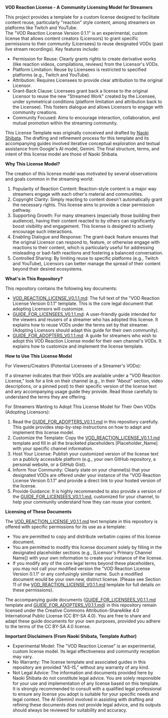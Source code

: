 **VOD Reaction License \- A Community Licensing Model for Streamers**

This project provides a template for a custom license designed to facilitate content reuse, particularly "reaction" style content, among streamers on platforms like Twitch and YouTube.  
The "VOD Reaction License Version 0.1.1" is an experimental, custom license that allows content creators (Licensors) to grant specific permissions to their community (Licensees) to reuse designated VODs (past live stream recordings). Key features include:

* Permission for Reuse: Clearly grants rights to create derivative works (like reaction videos, compilations, reviews) from the Licensor's VODs.  
* Platform Limitation: Reuse by Licensees is restricted to specified platforms (e.g., Twitch and YouTube).  
* Attribution: Requires Licensees to provide clear attribution to the original Licensor.  
* Grant-Back Clause: Licensees grant back a license to the original Licensor to reuse the new "Streamed Work" created by the Licensee, under symmetrical conditions (platform limitation and attribution back to the Licensee). This fosters dialogue and allows Licensors to engage with community creations.  
* Community Focused: Aims to encourage interaction, collaboration, and mutual promotion within the streaming community.

This License Template was originally conceived and drafted by [Naoki Shibata](https://github.com/shibatch/). The drafting and refinement process for this template and its accompanying guides involved iterative conceptual exploration and textual assistance from Google's AI model, Gemini. The final structure, terms, and intent of this license model are those of Naoki Shibata.

**Why This License Model?**

The creation of this license model was motivated by several observations and goals common in the streaming world:

1. Popularity of Reaction Content: Reaction-style content is a major way streamers engage with each other's material and communities.  
2. Copyright Clarity: Simply reacting to content doesn't automatically grant the necessary rights. This license aims to provide a clear permission pathway.  
3. Supporting Growth: For many streamers (especially those building their audience), having their content reacted to by others can significantly boost visibility and engagement. This license is designed to actively encourage such interactions.  
4. Enabling Dialogue and Response: The grant-back feature ensures that the original Licensor can respond to, feature, or otherwise engage with reactions to their content, which is particularly useful for addressing misleading or bad-faith reactions and fostering a balanced conversation.  
5. Controlled Sharing: By limiting reuse to specific platforms (e.g., Twitch and YouTube), Licensors can better manage the spread of their content beyond their desired ecosystems.

**What's in This Repository?**

This repository contains the following key documents:

* [VOD\_REACTION\_LICENSE\_V0.1.1.md](https://github.com/shibatch/grantback/blob/main/VOD_REACTION_LICENSE_V0.1.1.md): The full text of the "VOD Reaction License Version 0.1.1" template. This is the core legal document that adopting Licensors will customize.  
* [GUIDE\_FOR\_LICENSEES\_V0.1.1.md](https://github.com/shibatch/grantback/blob/main/GUIDE_FOR_LICENSEES_V0.1.1.md): A user-friendly guide intended for the viewers and reusers of a streamer who has adopted this license. It explains how to reuse VODs under the terms set by that streamer. (Adopting Licensors should adapt this guide for their own community).  
* [GUIDE\_FOR\_ADOPTERS\_V0.1.1.md](https://github.com/shibatch/grantback/blob/main/GUIDE_FOR_ADOPTERS_V0.1.1.md): A guide for streamers who wish to adopt this VOD Reaction License model for their own channel's VODs. It explains how to customize and implement the license template.

**How to Use This License Model**

For Viewers/Creators (Potential Licensees of a Streamer's VODs):

If a streamer indicates that their VODs are available under a "VOD Reaction License," look for a link on their channel (e.g., in their "About" section, video descriptions, or a pinned post) to their specific version of the license text and any accompanying usage guide they provide. Read those carefully to understand the terms they are offering.

For Streamers Wanting to Adopt This License Model for Their Own VODs (Adopting Licensors):

1. Read the [GUIDE\_FOR\_ADOPTERS\_V0.1.1.md](https://github.com/shibatch/grantback/blob/main/GUIDE_FOR_ADOPTERS_V0.1.1.md) in this repository carefully. This guide provides step-by-step instructions on how to adapt and implement this license model.  
2. Customize the Template: Copy the [VOD\_REACTION\_LICENSE\_V0.1.1.md](https://github.com/shibatch/grantback/blob/main/VOD_REACTION_LICENSE_V0.1.1.md) template and fill in all the bracketed placeholders \[Placeholder\_Name\] with your specific channel information.  
3. Host Your License: Publish your customized version of the license text on a publicly accessible platform (e.g., your own GitHub repository, a personal website, or a GitHub Gist).  
4. Inform Your Community: Clearly state on your channel(s) that your designated VODs are offered under your instance of the "VOD Reaction License Version 0.1.1" and provide a direct link to your hosted version of the license.  
5. Provide Guidance: It is highly recommended to also provide a version of the [GUIDE\_FOR\_LICENSEES\_V0.1.1.md](https://github.com/shibatch/grantback/blob/main/GUIDE_FOR_LICENSEES_V0.1.1.md), customized for your channel, to help your community understand how they can reuse your content.

**Licensing of These Documents**

The [VOD\_REACTION\_LICENSE\_V0.1.1.md](https://github.com/shibatch/grantback/blob/main/VOD_REACTION_LICENSE_V0.1.1.md) text template in this repository is offered with specific permissions for its use as a template:

* You are permitted to copy and distribute verbatim copies of this license document.  
* You are permitted to modify this license document solely by filling in the designated placeholder sections (e.g., \[Licensor's Primary Channel Name\]) with your own information to create your instance of the license.  
* If you modify any of the core legal terms beyond these placeholders, you may not call your modified version the "VOD Reaction License Version 0.1.1" or any confusingly similar name. Such a modified document would be your own new, distinct license. (Please see Section 11 of the [VOD\_REACTION\_LICENSE\_V0.1.1.md](https://github.com/shibatch/grantback/blob/main/VOD_REACTION_LICENSE_V0.1.1.md) template for full details on these permissions).

The accompanying guide documents ([GUIDE\_FOR\_LICENSEES\_V0.1.1.md](https://github.com/shibatch/grantback/blob/main/GUIDE_FOR_LICENSEES_V0.1.1.md) template and [GUIDE\_FOR\_ADOPTERS\_V0.1.1.md](https://github.com/shibatch/grantback/blob/main/GUIDE_FOR_ADOPTERS_V0.1.1.md)) in this repository remain licensed under the Creative Commons Attribution-ShareAlike 4.0 International Public License (CC BY-SA 4.0). You are free to share and adapt these guide documents for your own purposes, provided you adhere to the terms of the CC BY-SA 4.0 license.

**Important Disclaimers (From Naoki Shibata, Template Author)**

* Experimental Model: The "VOD Reaction License" is an experimental, custom license model. Its legal effectiveness and community reception may vary.  
* No Warranty: The license template and associated guides in this repository are provided "AS-IS," without any warranty of any kind.  
* Not Legal Advice: The information and documents provided here by Naoki Shibata do not constitute legal advice. You are solely responsible for your use and implementation of any license based on this template. It is strongly recommended to consult with a qualified legal professional to ensure any license you adopt is suitable for your specific needs and legal context. The AI (Gemini) involved in assisting with drafting and refining these documents does not provide legal advice, and its outputs should always be reviewed for suitability and accuracy.

